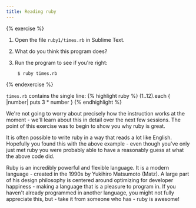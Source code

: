 ```yaml
---
title: Reading ruby
---
```


{% exercise %}
1. Open the file `ruby1/times.rb` in Sublime Text.
2. What do you think this program does?
3. Run the program to see if you're right:

		$ ruby times.rb

{% endexercise %}

`times.rb` contains the single line:
{% highlight ruby %} 
(1..12).each { |number| puts 3 * number }
{% endhighlight %}

We're not going to worry about precisely how the instruction works at the moment - we'll learn about this in detail over the next few sessions. The point of this exercise was to begin to show you why ruby is great.

It is often possible to write ruby in a way that reads a lot like English. Hopefully you found this with the above example - even though you've only just met ruby you were probably able to have a reasonably guess at what the above code did.

Ruby is an incredibly powerful and flexible language. It is a modern language - created in the 1990s by Yukihiro Matsumoto (Matz). A large part of his design philosophy is centered around optimizing for developer happiness - making a language that is a pleasure to program in. If you haven't already programmed in another language, you might not fully appreciate this, but - take it from someone who has - ruby is awesome!